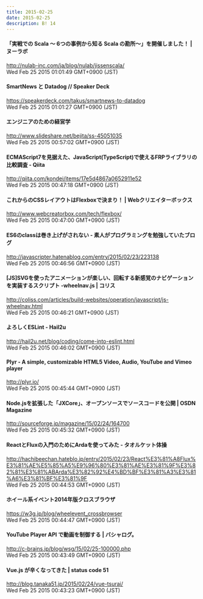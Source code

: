 ```yaml
---
title: 2015-02-25
date: 2015-02-25
description: B! 14
---
```


#### 「実戦での Scala 〜 6つの事例から知る Scala の勘所〜」を開催しました！ | ヌーラボ
http://nulab-inc.com/ja/blog/nulab/jissenscala/<br>
Wed Feb 25 2015 01:01:49 GMT+0900 (JST)<br>


#### SmartNews と Datadog // Speaker Deck
https://speakerdeck.com/takus/smartnews-to-datadog<br>
Wed Feb 25 2015 01:01:27 GMT+0900 (JST)<br>


#### エンジニアのための経営学
http://www.slideshare.net/bejita/ss-45051035<br>
Wed Feb 25 2015 00:57:02 GMT+0900 (JST)<br>


#### ECMAScript7を見据えた、JavaScript(TypeScript)で使えるFRPライブラリの比較調査 - Qiita
http://qiita.com/kondei/items/17e5d4867a0652911e52<br>
Wed Feb 25 2015 00:47:18 GMT+0900 (JST)<br>


#### これからのCSSレイアウトはFlexboxで決まり！ | Webクリエイターボックス
http://www.webcreatorbox.com/tech/flexbox/<br>
Wed Feb 25 2015 00:47:00 GMT+0900 (JST)<br>


#### ES6のclassは巻き上げがされない - 素人がプログラミングを勉強していたブログ
http://javascripter.hatenablog.com/entry/2015/02/23/223138<br>
Wed Feb 25 2015 00:46:56 GMT+0900 (JST)<br>


####   [JS]SVGを使ったアニメーションが楽しい、回転する新感覚のナビゲーションを実装するスクリプト -wheelnav.js | コリス
http://coliss.com/articles/build-websites/operation/javascript/js-wheelnav.html<br>
Wed Feb 25 2015 00:46:21 GMT+0900 (JST)<br>


#### よろしくESLint - Hail2u
http://hail2u.net/blog/coding/come-into-eslint.html<br>
Wed Feb 25 2015 00:46:02 GMT+0900 (JST)<br>


#### Plyr - A simple, customizable HTML5 Video, Audio, YouTube and Vimeo player
http://plyr.io/<br>
Wed Feb 25 2015 00:45:44 GMT+0900 (JST)<br>


#### Node.jsを拡張した「JXCore」、オープンソースでソースコードを公開 | OSDN Magazine
http://sourceforge.jp/magazine/15/02/24/164700<br>
Wed Feb 25 2015 00:45:32 GMT+0900 (JST)<br>


#### ReactとFluxの入門のためにArdaを使ってみた - タオルケット体操
http://hachibeechan.hateblo.jp/entry/2015/02/23/React%E3%81%A8Flux%E3%81%AE%E5%85%A5%E9%96%80%E3%81%AE%E3%81%9F%E3%82%81%E3%81%ABArda%E3%82%92%E4%BD%BF%E3%81%A3%E3%81%A6%E3%81%BF%E3%81%9F<br>
Wed Feb 25 2015 00:44:53 GMT+0900 (JST)<br>


#### ホイール系イベント2014年版クロスブラウザ
https://w3g.jp/blog/wheelevent_crossbrowser<br>
Wed Feb 25 2015 00:44:47 GMT+0900 (JST)<br>


#### YouTube Player API で動画を制御する | バシャログ。
http://c-brains.jp/blog/wsg/15/02/25-100000.php<br>
Wed Feb 25 2015 00:43:49 GMT+0900 (JST)<br>


####     Vue.js が辛くなってきた | status code 51  
http://blog.tanaka51.jp/2015/02/24/vue-tsurai/<br>
Wed Feb 25 2015 00:43:23 GMT+0900 (JST)<br>


